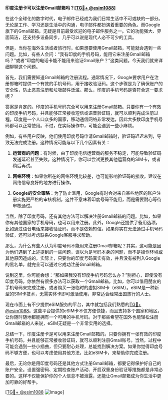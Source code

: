 **印度注册卡可以注册Gmail邮箱吗？[[TG💪+ @esim1088](https://t.me/s/esim1088)]**

在这个全球化的数字时代，电子邮件已经成为我们日常生活中不可或缺的一部分。无论是工作、学习还是生活中的沟通，电子邮件都扮演着重要的角色。而Google旗下的Gmail邮箱，无疑是目前最受欢迎的电子邮件服务之一。它的功能强大、界面简洁，还支持多设备同步，几乎可以说是现代人必不可少的工具。

但是，当你在海外生活或者旅行时，如果想要使用Gmail邮箱，可能就会遇到一些问题。比如，有些人会问：“我有印度的手机号码，能用它来注册Gmail邮箱吗？”或者“印度的电话卡能不能用来验证Gmail账户？”这类问题。今天我们就来详细聊聊这个问题。

首先，我们需要知道Gmail邮箱的注册流程。通常情况下，Google要求用户在注册邮箱时提供一个有效的手机号码，用于接收验证码。这个步骤是为了确保账户的安全性，防止恶意注册和垃圾邮件泛滥。那么，印度的手机号码是否符合这一要求呢？

答案是肯定的。印度的手机号码完全可以用来注册Gmail邮箱。只要你有一个有效的印度手机号码，并且能够正常接收短信或语音验证码，就可以顺利完成注册过程。印度是一个人口众多的国家，移动通信网络非常发达，因此大多数印度手机号码都可以正常使用。不过，在实际操作中，可能会遇到一些小麻烦。

例如，有些用户反映，他们使用印度号码申请Gmail邮箱时，验证码迟迟未到，导致无法完成注册。这种情况可能与以下几个因素有关：

1. **运营商的问题**：有时候，由于印度电信运营商的服务不稳定，可能导致验证码发送延迟甚至失败。这种情况下，你可以尝试更换其他运营商的SIM卡，或者稍后再试。

2. **网络环境**：如果你所在的网络环境比较差，也可能影响验证码的接收。建议在网络信号良好的地方进行操作。

3. **Google的安全策略**：为了防止滥用，Google有时会对来自某些地区的账户注册实施更严格的审核机制。这并不意味着印度号码不能用，而是需要耐心等待审核通过。

当然，除了印度号码，还有其他方法可以解决注册Gmail邮箱的问题。比如，如果你有其他国家的手机号码，也可以用来注册。此外，Google还提供了备用选项，比如通过语音电话来接收验证码，而不是依赖短信。如果你实在无法通过手机号码验证，还可以考虑联系Google客服寻求帮助。

那么，为什么有些人认为印度号码不能用来注册Gmail邮箱呢？其实，这可能是因为他们遇到了上述提到的一些问题，误以为是号码本身的问题，而不是操作环境或其他原因造成的。实际上，只要你的印度号码真实有效，并且没有被列入Google的黑名单，就完全可以通过它成功注册Gmail邮箱。

说到这里，你可能会想：“那如果我没有印度手机号码怎么办？”别担心，即使没有印度号码，你依然有很多办法可以获取一个Gmail邮箱。比如，你可以借用朋友的手机号码来完成注册，或者购买一张临时的虚拟SIM卡（eSIM）。eSIM是一种新型的SIM卡技术，无需实体卡即可激活使用，非常适合经常出国旅行的人士。

现在市面上有不少提供eSIM服务的平台，其中就包括我们熟悉的[TG💪+ @esim1088](https://t.me/s/esim1088)。这些平台提供的eSIM卡不仅方便快捷，而且支持多个国家和地区，让你随时随地都能拥有一个可用的手机号码。对于那些希望在国外也能轻松注册Gmail邮箱的人来说，eSIM无疑是一个非常实用的选择。

总结一下，印度注册卡是可以用来注册Gmail邮箱的。只要你拥有一张有效的印度手机号码，并且能够正常接收验证码，就可以顺利注册Gmail账号。当然，过程中可能会遇到一些小插曲，但只要耐心处理，总能找到解决方案。如果你觉得印度号码不够方便，也可以考虑使用其他方法，比如eSIM卡，来帮助你完成注册。

最后，无论你是用印度号码还是其他方式注册Gmail邮箱，都要记得保护好自己的账户安全。设置强密码、定期检查账户活动、开启双重身份验证等措施都是非常必要的。这样不仅能保护你的个人信息不被泄露，还能让Gmail邮箱成为你生活中更加可靠的好帮手。

[[TG💪+ @esim1088](https://t.me/s/esim1088) ![Image](https://i.postimg.cc/4NQfJmqS/Snipaste-2025-05-13-00-14-12.png)]